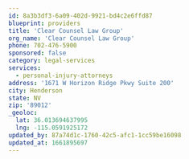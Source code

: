 ```yaml
---
id: 8a3b3df3-6a09-402d-9921-bd4c2e6ffd87
blueprint: providers
title: 'Clear Counsel Law Group'
org_name: 'Clear Counsel Law Group'
phone: 702-476-5900
sponsored: false
category: legal-services
services:
  - personal-injury-attorneys
address: '1671 W Horizon Ridge Pkwy Suite 200'
city: Henderson
state: NV
zip: '89012'
_geoloc:
  lat: 36.013694637995
  lng: -115.0591925172
updated_by: 87a74d1c-1760-42c5-afc1-1cc59be16098
updated_at: 1661895697
---
```

